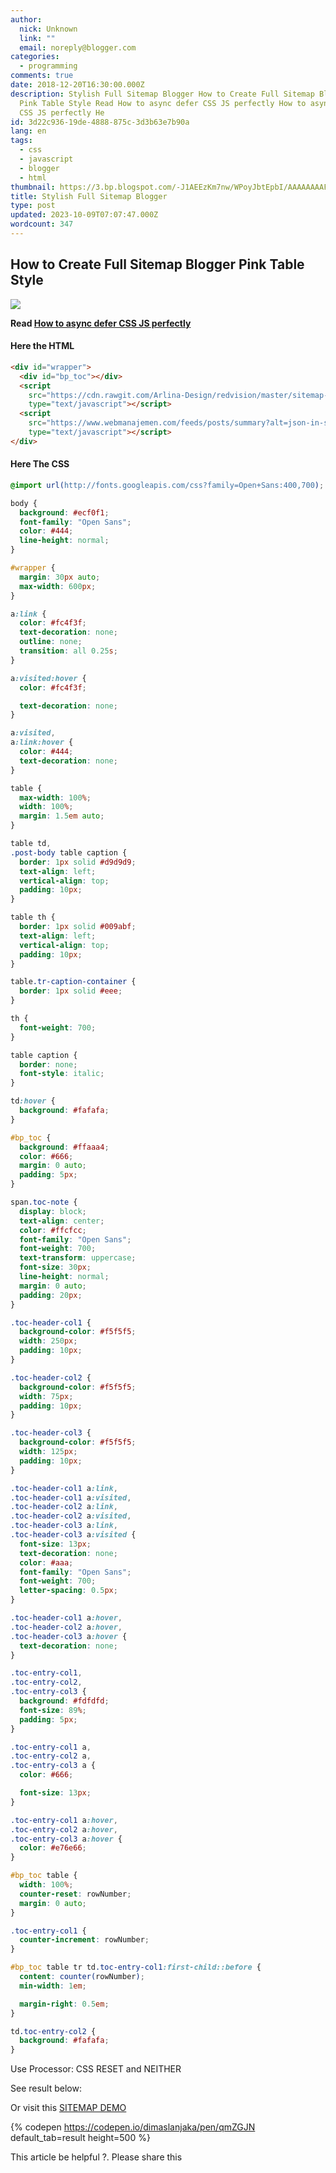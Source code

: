 ```yaml
---
author:
  nick: Unknown
  link: ""
  email: noreply@blogger.com
categories:
  - programming
comments: true
date: 2018-12-20T16:30:00.000Z
description: Stylish Full Sitemap Blogger How to Create Full Sitemap Blogger
  Pink Table Style Read How to async defer CSS JS perfectly How to async defer
  CSS JS perfectly He
id: 3d22c936-19de-4888-875c-3d3b63e7b90a
lang: en
tags:
  - css
  - javascript
  - blogger
  - html
thumbnail: https://3.bp.blogspot.com/-J1AEEzKm7nw/WPoyJbtEpbI/AAAAAAAAFKI/QAv38U0jjIstJfVpQtVyDX6lBpgs9WNbACLcB/s320/Screenshot_2017-04-21-23-23-36.jpg
title: Stylish Full Sitemap Blogger
type: post
updated: 2023-10-09T07:07:47.000Z
wordcount: 347
---
```


How to Create Full Sitemap Blogger Pink Table Style
---------------------------------------------------

[![](https://3.bp.blogspot.com/-J1AEEzKm7nw/WPoyJbtEpbI/AAAAAAAAFKI/QAv38U0jjIstJfVpQtVyDX6lBpgs9WNbACLcB/s320/Screenshot_2017-04-21-23-23-36.jpg)](https://3.bp.blogspot.com/-J1AEEzKm7nw/WPoyJbtEpbI/AAAAAAAAFKI/QAv38U0jjIstJfVpQtVyDX6lBpgs9WNbACLcB/s1600/Screenshot_2017-04-21-23-23-36.jpg)



**Read [How to async defer CSS JS perfectly](https://webmanajemen.com/2019/07/cara-defer-loading-javascript.html)**

#### Here the HTML

```html
<div id="wrapper">
  <div id="bp_toc"></div>
  <script
    src="https://cdn.rawgit.com/Arlina-Design/redvision/master/sitemap-content.js"
    type="text/javascript"></script>
  <script
    src="https://www.webmanajemen.com/feeds/posts/summary?alt=json-in-script&amp;max-results=9999&amp;callback=loadtoc"
    type="text/javascript"></script>
</div>
```


#### Here The CSS

```scss
@import url(http://fonts.googleapis.com/css?family=Open+Sans:400,700);

body {
  background: #ecf0f1;
  font-family: "Open Sans";
  color: #444;
  line-height: normal;
}

#wrapper {
  margin: 30px auto;
  max-width: 600px;
}

a:link {
  color: #fc4f3f;
  text-decoration: none;
  outline: none;
  transition: all 0.25s;
}

a:visited:hover {
  color: #fc4f3f;

  text-decoration: none;
}

a:visited,
a:link:hover {
  color: #444;
  text-decoration: none;
}

table {
  max-width: 100%;
  width: 100%;
  margin: 1.5em auto;
}

table td,
.post-body table caption {
  border: 1px solid #d9d9d9;
  text-align: left;
  vertical-align: top;
  padding: 10px;
}

table th {
  border: 1px solid #009abf;
  text-align: left;
  vertical-align: top;
  padding: 10px;
}

table.tr-caption-container {
  border: 1px solid #eee;
}

th {
  font-weight: 700;
}

table caption {
  border: none;
  font-style: italic;
}

td:hover {
  background: #fafafa;
}

#bp_toc {
  background: #ffaaa4;
  color: #666;
  margin: 0 auto;
  padding: 5px;
}

span.toc-note {
  display: block;
  text-align: center;
  color: #ffcfcc;
  font-family: "Open Sans";
  font-weight: 700;
  text-transform: uppercase;
  font-size: 30px;
  line-height: normal;
  margin: 0 auto;
  padding: 20px;
}

.toc-header-col1 {
  background-color: #f5f5f5;
  width: 250px;
  padding: 10px;
}

.toc-header-col2 {
  background-color: #f5f5f5;
  width: 75px;
  padding: 10px;
}

.toc-header-col3 {
  background-color: #f5f5f5;
  width: 125px;
  padding: 10px;
}

.toc-header-col1 a:link,
.toc-header-col1 a:visited,
.toc-header-col2 a:link,
.toc-header-col2 a:visited,
.toc-header-col3 a:link,
.toc-header-col3 a:visited {
  font-size: 13px;
  text-decoration: none;
  color: #aaa;
  font-family: "Open Sans";
  font-weight: 700;
  letter-spacing: 0.5px;
}

.toc-header-col1 a:hover,
.toc-header-col2 a:hover,
.toc-header-col3 a:hover {
  text-decoration: none;
}

.toc-entry-col1,
.toc-entry-col2,
.toc-entry-col3 {
  background: #fdfdfd;
  font-size: 89%;
  padding: 5px;
}

.toc-entry-col1 a,
.toc-entry-col2 a,
.toc-entry-col3 a {
  color: #666;

  font-size: 13px;
}

.toc-entry-col1 a:hover,
.toc-entry-col2 a:hover,
.toc-entry-col3 a:hover {
  color: #e76e66;
}

#bp_toc table {
  width: 100%;
  counter-reset: rowNumber;
  margin: 0 auto;
}

.toc-entry-col1 {
  counter-increment: rowNumber;
}

#bp_toc table tr td.toc-entry-col1:first-child::before {
  content: counter(rowNumber);
  min-width: 1em;

  margin-right: 0.5em;
}

td.toc-entry-col2 {
  background: #fafafa;
}
```

Use Processor: CSS RESET and NEITHER

See result below:

Or visit this [SITEMAP DEMO](https://draft.blogger.com/p/sitemap.html)


{% codepen https://codepen.io/dimaslanjaka/pen/qmZGJN default_tab=result height=500 %}

This article be helpful ?. Please share this